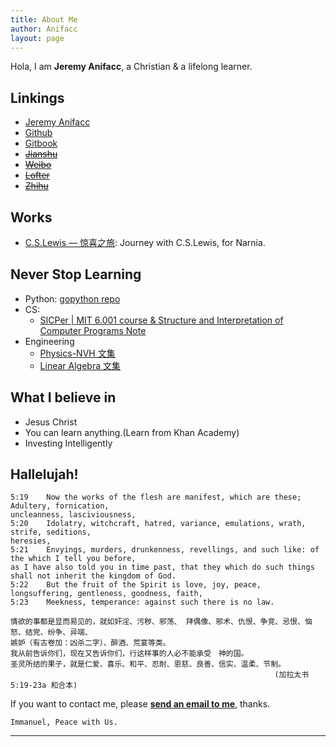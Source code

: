 ```yaml
---
title: About Me
author: Anifacc
layout: page
---
```


Hola, I am __Jeremy Anifacc__, a Christian & a lifelong learner.

## Linkings

- [Jeremy Anifacc][1]
- [Github][2]
- [Gitbook][3]
- [~~Jianshu~~][4]
- [~~Weibo~~][5]
- [~~Lofter~~][6]
- [~~Zhihu~~][7]

## Works

- [C.S.Lewis — 惊喜之旅](http://jeremyanifaccc.pythonanywhere.com/): Journey with C.S.Lewis, for Narnia.

## Never Stop Learning

- Python: [gopython repo](https://github.com/JeremiahZhang/gopython/)
- CS: 
    - [SICPer | MIT 6.001 course & Structure and Interpretation of Computer Programs Note](https://jeremiahzhang.github.io/SICPer/)
- Engineering
    - [Physics-NVH 文集](https://www.jianshu.com/nb/8041870)
    - [Linear Algebra 文集](https://www.jianshu.com/nb/7906919)

## What I believe in

- Jesus Christ
- You can learn anything.(Learn from Khan Academy)
- Investing Intelligently

## Hallelujah!

```
5:19    Now the works of the flesh are manifest, which are these; Adultery, fornication, 
uncleanness, lasciviousness,
5:20    Idolatry, witchcraft, hatred, variance, emulations, wrath, strife, seditions, 
heresies,
5:21    Envyings, murders, drunkenness, revellings, and such like: of the which I tell you before, 
as I have also told you in time past, that they which do such things shall not inherit the kingdom of God.
5:22    But the fruit of the Spirit is love, joy, peace, longsuffering, gentleness, goodness, faith,
5:23    Meekness, temperance: against such there is no law.

情欲的事都是显而易见的，就如奸淫、污秽、邪荡、 拜偶像、邪术、仇恨、争竞、忌恨、恼怒、结党、纷争、异端、 
嫉妒（有古卷加：凶杀二字）、醉酒、荒宴等类。  
我从前告诉你们，现在又告诉你们，行这样事的人必不能承受　神的国。   
圣灵所结的果子，就是仁爱、喜乐、和平、忍耐、恩慈、良善、信实、温柔、节制。  
                                                           (加拉太书 5:19-23a 和合本)
```

If you want to contact me, please __[send an email to me][10]__, thanks.

	Immanuel, Peace with Us.

---

[1]:	http://jeremiahzhang.github.io/
[2]:	https://github.com/JeremiahZhang
[3]:	https://www.gitbook.com/@jeremiahzhang
[4]:	http://www.jianshu.com/u/e5fdf29b3150
[5]:	http://weibo.com/ZhangXiaowoStef
[6]:  http://anifacc.lofter.com/
[7]:  https://www.zhihu.com/people/TolifAnifacc
[10]: mailto:zhangleisuda@gmail.com
